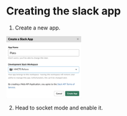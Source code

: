 # Creating the slack app 

1. Create a new app.

<img src="images/Step1.png" style="width:200px;" />

2. Head to socket mode and enable it.
